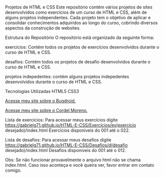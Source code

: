 Projetos de HTML e CSS
Este repositório contém vários projetos de sites desenvolvidos como exercícios de um curso de HTML e CSS, além de alguns projetos independentes. Cada projeto tem o objetivo de aplicar e consolidar conhecimentos adquiridos ao longo do curso, cobrindo diversos aspectos da construção de websites.

Estrutura do Repositório
O repositório está organizado da seguinte forma:

exercicios: Contém todos os projetos de exercícios desenvolvidos durante o curso de HTML e CSS.

desafios: Contém todos os projetos de desafio desenvolvidos durante o curso de HTML e CSS.

projetos indepedentes: contém alguns projetos indepedentes desenvolvidos durante o curso de HTML e CSS.

Tecnologias Utilizadas
HTML5
CSS3

<a href="https://gabrielg71.github.io/HTML-E-CSS/Desafios/d010/" target="blank">Acesse meu site sobre o Bugdroid.</a>

<a href = "https://gabrielg71.github.io/HTML-E-CSS/Desafios/d012/" target="blank">Acesse meu site sobre o Cordel Moreno.</a>

Lista de exercícios:
Para acessar meus exercícios digite https://gabrielg71.github.io/HTML-E-CSS/Exercícios/ex(exercício desejado)/index.html
Exercícios disponiveis do 001 até o 022.

Lista de desafios:
Para acessar meus desafios digite https://gabrielg71.github.io/HTML-E-CSS/Desafios/d(desafio desejado)/index.html
Desafios disponíveis do 001 até o 012.

Obs: Se não funcionar provavelmente o arquivo html não se chama index.html. Caso isso aconteça e você queira ver, favor entrar em contato comigo.